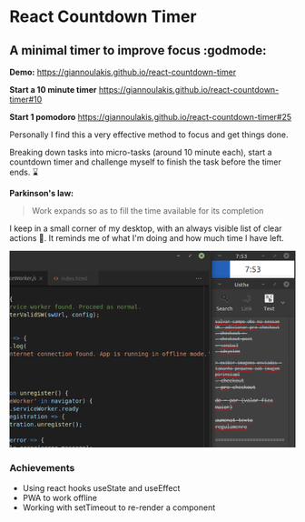 # React Countdown Timer

## A minimal timer to improve focus :godmode:

**Demo:**
https://giannoulakis.github.io/react-countdown-timer

**Start a 10 minute timer**
https://giannoulakis.github.io/react-countdown-timer#10

**Start 1 pomodoro**
https://giannoulakis.github.io/react-countdown-timer#25


Personally I find this a very effective method to focus and get things done.

Breaking down tasks into micro-tasks (around 10 minute each), start a countdown timer and challenge myself to finish the task before the timer ends. :hourglass:

**Parkinson's law:**
> Work expands so as to fill the time available for its completion

I keep in a small corner of my desktop, with an always visible list of clear actions :memo:. It reminds me of what I'm doing and how much time I have left.

![always visible timer](https://raw.githubusercontent.com/giannoulakis/react-countdown-timer/master/screenshot.png)


### Achievements
- Using react hooks useState and useEffect
- PWA to work offline
- Working with setTimeout to re-render a component


